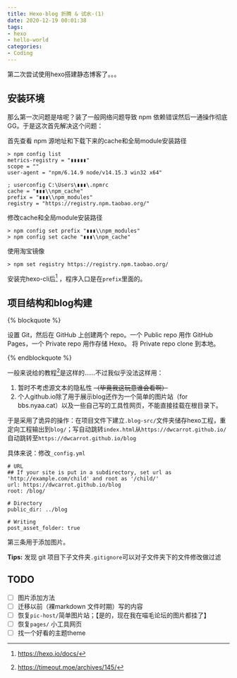 ```yaml
---
title: Hexo-blog 折腾 & 试水-(1)
date: 2020-12-19 00:01:38
tags: 
- hexo
- hello-world
categories: 
- Coding
---
```




第二次尝试使用hexo搭建静态博客了。。。

## 安装环境

那么第一次问题是啥呢？装了一般网络问题导致 npm 依赖错误然后一通操作彻底GG。于是这次首先解决这个问题：

首先查看 npm 源地址和下载下来的cache和全局module安装路径

```
> npm config list
metrics-registry = "▮▮▮▮▮"
scope = ""
user-agent = "npm/6.14.9 node/v14.15.3 win32 x64"

; userconfig C:\Users\▮▮▮\.npmrc
cache = "▮▮▮\\npm_cache"
prefix = "▮▮▮\\npm_modules"
registry = "https://registry.npm.taobao.org/"
```

修改cache和全局module安装路径

```
> npm config set prefix "▮▮▮\\npm_modules"
> npm config set cache "▮▮▮\\npm_cache" 
```

使用淘宝镜像

```
> npm set registry https://registry.npm.taobao.org/
```

安装完hexo-cli后[^1] ，程序入口是在`prefix`里面的。

## 项目结构和blog构建

{% blockquote %}

设置 Git，然后在 GitHub 上创建两个 repo。一个 Public repo 用作 GitHub Pages，一个 Private repo 用作存储 Hexo。
将 Private repo clone 到本地。

{% endblockquote %}

一般来说给的教程[^2]是这样的……不过我似乎没法这样用：
1. 暂时不考虑源文本的隐私性 ~~（毕竟我这玩意谁会看啊）~~ 
2. 个人github.io除了用于展示blog还作为一个简单的图片站（for bbs.nyaa.cat）以及一些自己写的工具性网页，不能直接挂载在根目录下。


于是采用了诡异的操作：在项目文件下建立`.blog-src/`文件夹储存hexo工程，重定向工程输出到`blog/`；写自动跳转`index.html`从`https://dwcarrot.github.io/`自动跳转至`https://dwcarrot.github.io/blog`

具体来说：修改`_config.yml`

```
# URL
## If your site is put in a subdirectory, set url as 'http://example.com/child' and root as '/child/'
url: https://dwcarrot.github.io/blog
root: /blog/

# Directory
public_dir: ../blog

# Writing
post_asset_folder: true
```

第三条用于添加图片。

__Tips:__ 发现 git 项目下子文件夹`.gitignore`可以对子文件夹下的文件修改做过滤


## TODO

- [ ] 图片添加方法
- [ ] 迁移以前（裸markdown 文件时期）写的内容
- [ ] 恢复`pic-host/`简单图片站；【是的，现在我在喵毛论坛的图片都挂了】
- [ ] 恢复`pages/` 小工具网页
- [ ] 找一个好看的主题theme

[^1]: https://hexo.io/docs/

[^2]: https://timeout.moe/archives/145/

 